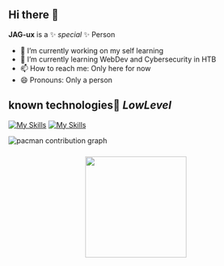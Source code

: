 ## Hi there 👋
**JAG-ux** is a ✨ _special_ ✨ Person

- 🔭 I’m currently working on my self learning 
- 🌱 I’m currently learning WebDev and Cybersecurity in HTB
- 📫 How to reach me: Only here for now
- 😄 Pronouns: Only a person

## known technologies👀  *LowLevel*

[![My Skills](https://skillicons.dev/icons?i=js,html,css)](https://skillicons.dev)
[![My Skills](https://skillicons.dev/icons?i=java=light)](https://skillicons.dev)

<picture>
  <source media="(prefers-color-scheme: dark)" srcset="https://raw.githubusercontent.com/JAG-ux/JAG-ux/output/pacman-contribution-graph-dark.svg">
  <source media="(prefers-color-scheme: light)" srcset="https://raw.githubusercontent.com/JAG-ux/JAG-ux/output/pacman-contribution-graph.svg">
  <img alt="pacman contribution graph" src="https://raw.githubusercontent.com/JAG-ux/JAG-ux/output/pacman-contribution-graph.svg">
</picture>

###

<div align="center">
  <img height="200" src="https://media.giphy.com/media/v1.Y2lkPWVjZjA1ZTQ3NDNjNXh4aHM0MWFsaHloMjgybjd2d3dvbmptYjdrcHdwaWFuanlvZiZlcD12MV9naWZzX3RyZW5kaW5nJmN0PWc/PnDRNekrgtHh5jXMna/giphy.gif"  />
</div>

###


